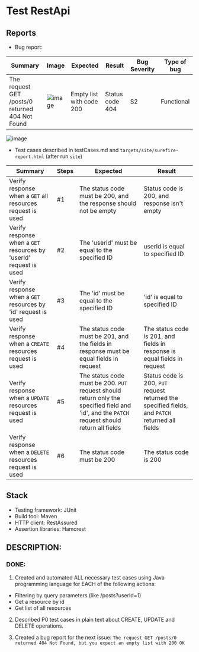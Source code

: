 # Test RestApi


## Reports
- Bug report: 
	
| Summary | Image  | Expected  | Result  | Bug Severity | Type of bug |
|---|---|---|---|---|---|
|The request GET /posts/0 returned 404 Not Found |![image](https://user-images.githubusercontent.com/54098301/138980980-546d2040-a1b8-4696-b6d6-cb4feefc59c2.png)| Empty list with code 200|Status code 404| S2 | Functional |

![image](https://user-images.githubusercontent.com/54098301/138982456-2ef63d67-6138-4c56-9b69-d9ecc91af657.png)

- Test cases described in testCases.md and `targets/site/surefire-report.html` (after run `site`)

| Summary | Steps  | Expected  | Result  |
|---|---|---|---|
| Verify response when a `GET` all resources request is used  | #1  | The status code must be 200, and the response should not be empty | Status code is 200, and response isn't empty  |
| Verify response when a `GET` resources by 'userId' request is used  | #2  | The 'userId' must be equal to the specified ID| userId is equal to specified ID  | 
| Verify response when a `GET` resources by 'id' request is used  | #3  | The 'id' must be equal to the specified ID  | 'id' is equal to specified ID  |
| Verify response when a `CREATE` resources request is used | #4 | The status code must be 201, and the fields in response must be equal fields in request | The status code is 201, and fields in response is equal fields in request |
| Verify response when a `UPDATE` resources request is used | #5 | The status code must be 200. `PUT` request should return only the specified field and 'id', and the `PATCH` request should return all fields | Status code is 200, `PUT` request returned the specified fields, and `PATCH` returned all fields |
| Verify response when a `DELETE` resources request is used | #6 | The status code must be 200 | The status code is 200 |	


## Stack

- Testing framework: JUnit
- Build tool: Maven
- HTTP client: RestAssured
- Assertion libraries: Hamcrest

## DESCRIPTION:

### DONE:
1. Created and automated ALL necessary test cases using Java programming language for EACH of the following actions:
- Filtering by query parameters (like /posts?userId=1)
- Get a resource by id
- Get list of all resources

2. Described P0 test cases in plain text about CREATE, UPDATE and DELETE operations.
		
3. Created a bug report for the next issue:
`The request GET /posts/0 returned 404 Not Found, but you expect an empty list with 200 OK`

